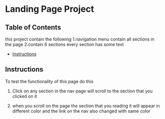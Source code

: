 # Landing Page Project


## Table of Contents
this project contain the following
1.navigation menu contain all sections in the page
2.contain 6 sections every section has some text

* [Instructions](#instructions)

## Instructions
To test the functionality of this page do this
1. Click on any section in the nav page will scroll to the section that you clicked on it

2. when you scroll on the page the section that you reading it will appear in different color and the link on the nav also changed with same color

